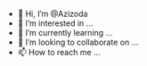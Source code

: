 - 👋 Hi, I’m @Azizoda
- 👀 I’m interested in ...
- 🌱 I’m currently learning ...
- 💞️ I’m looking to collaborate on ...
- 📫 How to reach me ...

<!---
Azizoda/Azizoda is a ✨ special ✨ repository because its `README.md` (this file) appears on your GitHub profile.
You can click the Preview link to take a look at your changes.
--->
